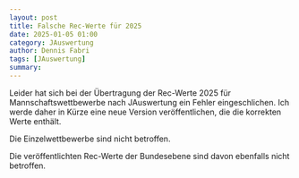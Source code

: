 ```yaml
---
layout: post
title: Falsche Rec-Werte für 2025
date: 2025-01-05 01:00
category: JAuswertung
author: Dennis Fabri
tags: [JAuswertung]
summary: 
---
```


Leider hat sich bei der Übertragung der Rec-Werte 2025 für Mannschaftswettbewerbe nach JAuswertung ein Fehler eingeschlichen.
Ich werde daher in Kürze eine neue Version veröffentlichen, die die korrekten Werte enthält.

Die Einzelwettbewerbe sind nicht betroffen.

Die veröffentlichten Rec-Werte der Bundesebene sind davon ebenfalls nicht betroffen.
